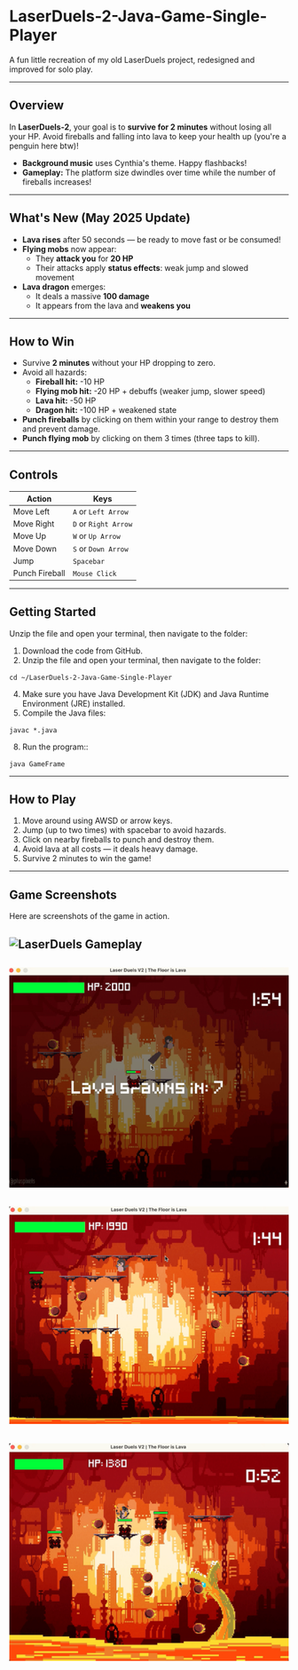 # LaserDuels-2-Java-Game-Single-Player

A fun little recreation of my old LaserDuels project, redesigned and improved for solo play.

---

## Overview

In **LaserDuels-2**, your goal is to **survive for 2 minutes** without losing all your HP. Avoid fireballs and falling into lava to keep your health up 
(you're a penguin here btw)!

- **Background music** uses Cynthia's theme. Happy flashbacks!
- **Gameplay:** The platform size dwindles over time while the number of fireballs increases!

---

## What's New (May 2025 Update)

- **Lava rises** after 50 seconds — be ready to move fast or be consumed!
- **Flying mobs** now appear:
  - They **attack you** for **20 HP**
  - Their attacks apply **status effects**: weak jump and slowed movement
- **Lava dragon** emerges:
  - It deals a massive **100 damage**
  - It appears from the lava and **weakens you**

 ---

## How to Win

- Survive **2 minutes** without your HP dropping to zero.
- Avoid all hazards:
  - **Fireball hit:** -10 HP
  - **Flying mob hit:** -20 HP + debuffs (weaker jump, slower speed)
  - **Lava hit:** -50 HP
  - **Dragon hit:** -100 HP + weakened state
- **Punch fireballs** by clicking on them within your range to destroy them and prevent damage.
- **Punch flying mob** by clicking on them 3 times (three taps to kill).

---

## Controls

| Action         | Keys                  |
| ---------------| --------------------- |
| Move Left      | `A` or `Left Arrow`   |
| Move Right     | `D` or `Right Arrow`  |
| Move Up        | `W` or `Up Arrow`     |
| Move Down      | `S` or `Down Arrow`   |
| Jump           | `Spacebar`            |
| Punch Fireball | `Mouse Click`         |

---

## Getting Started


Unzip the file and open your terminal, then navigate to the folder:
1. Download the code from GitHub.
2. Unzip the file and open your terminal, then navigate to the folder:
```
cd ~/LaserDuels-2-Java-Game-Single-Player
```
4. Make sure you have Java Development Kit (JDK) and Java Runtime Environment (JRE) installed.
5. Compile the Java files:
```
javac *.java
```
8. Run the program::
```
java GameFrame
```

---

## How to Play

1. Move around using AWSD or arrow keys.
2. Jump (up to two times) with spacebar to avoid hazards.
3. Click on nearby fireballs to punch and destroy them.
4. Avoid lava at all costs — it deals heavy damage.
5. Survive 2 minutes to win the game!

---

## Game Screenshots

Here are screenshots of the game in action.

![LaserDuels Gameplay](images/gameplay.gif)
---
![LaserDuels Gameplay](images/ssv2-1.png)
---
![LaserDuels Gameplay](images/ssv2-2.png)
---
![LaserDuels Gameplay](images/ssv2-3.png)
---
